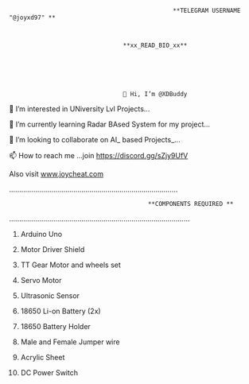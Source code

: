                                                   **TELEGRAM USERNAME "@joyxd97" **



                                    **xx_READ_BIO_xx**
                                    
                                    
                                    
                                    
                                    
                                    
                                    👋 Hi, I’m @XDBuddy

👀 I’m interested in UNiversity Lvl Projects...

🌱 I’m currently learning Radar BAsed System for my project...

💞️ I’m looking to collaborate on AI_ based Projects_...

📫 How to reach me ...join https://discord.gg/sZjy9UfV

Also visit www.joycheat.com

....................................................................................




                                           **COMPONENTS REQUIRED **
                                           
                                           
..........................................................................................





1) Arduino Uno 

2) Motor Driver Shield

3) TT Gear Motor and wheels set 

4) Servo Motor

5) Ultrasonic Sensor

6) 18650 Li-on Battery (2x) 

7) 18650 Battery Holder

8) Male and Female Jumper wire

9) Acrylic Sheet

10) DC Power Switch 
